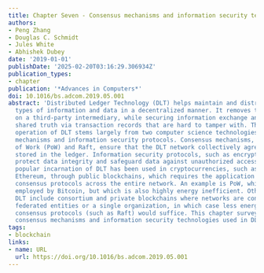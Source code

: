 ```yaml
---
title: Chapter Seven - Consensus mechanisms and information security technologies
authors:
- Peng Zhang
- Douglas C. Schmidt
- Jules White
- Abhishek Dubey
date: '2019-01-01'
publishDate: '2025-02-20T03:16:29.306934Z'
publication_types:
- chapter
publication: '*Advances in Computers*'
doi: 10.1016/bs.adcom.2019.05.001
abstract: 'Distributed Ledger Technology (DLT) helps maintain and distribute predefined
  types of information and data in a decentralized manner. It removes the reliance
  on a third-party intermediary, while securing information exchange and creating
  shared truth via transaction records that are hard to tamper with. The successful
  operation of DLT stems largely from two computer science technologies: consensus
  mechanisms and information security protocols. Consensus mechanisms, such as Proof
  of Work (PoW) and Raft, ensure that the DLT network collectively agrees on contents
  stored in the ledger. Information security protocols, such as encryption and hashing,
  protect data integrity and safeguard data against unauthorized access. The most
  popular incarnation of DLT has been used in cryptocurrencies, such as Bitcoin and
  Ethereum, through public blockchains, which requires the application of more robust
  consensus protocols across the entire network. An example is PoW, which has been
  employed by Bitcoin, but which is also highly energy inefficient. Other forms of
  DLT include consortium and private blockchains where networks are configured within
  federated entities or a single organization, in which case less energy intensive
  consensus protocols (such as Raft) would suffice. This chapter surveys existing
  consensus mechanisms and information security technologies used in DLT.'
tags:
- blockchain
links:
- name: URL
  url: https://doi.org/10.1016/bs.adcom.2019.05.001
---
```

